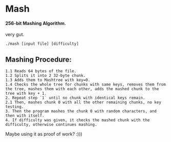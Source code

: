 # Mash

#### 256-bit Mashing Algorithm.
very gut.

```shell
./mash [input file] [difficulty]
```

## Mashing Procedure:
    1.1 Reads 64 bytes of the file.
    1.2 Splits it into 2 32-byte chunk.
    1.3 Adds them to Mashtree with key=0.
    1.4 Checks the whole tree for chunks with same keys, removes them from the tree, mashes them with each other, adds the mashed chunk to the tree with key + 1.
    2. Repeat step `1` until no chunk with identical keys remain.
    2.1 Then, mashes chunk 0 with all the other remaining chunks, no key testing.
    3. Then the program mashes the chunk 0 with random characters, and then with itself.
    4. If difficulty was given, it checks the mashed chunk with the difficulty, otherwise continues mashing.

Maybe using it as proof of work? :)))

